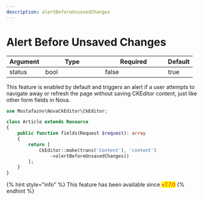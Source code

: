 ```yaml
---
description: alertBeforeUnsavedChanges
---
```


# Alert Before Unsaved Changes

<table><thead><tr><th>Argument</th><th width="141">Type</th><th width="149" data-type="checkbox">Required</th><th>Default</th></tr></thead><tbody><tr><td>status</td><td>bool</td><td>false</td><td>true</td></tr></tbody></table>

This feature is enabled by default and triggers an alert if a user attempts to navigate away or refresh the page without saving CKEditor content, just like other form fields in Nova.





```php
use Mostafaznv\NovaCkEditor\CkEditor;

class Article extends Resource
{
    public function fields(Request $request): array
    {
        return [
            CkEditor::make(trans('Content'), 'content')
                ->alertBeforeUnsavedChanges()
        ];
    }
}
```

{% hint style="info" %}
This feature has been available since <mark style="color:red;">v7.7.0</mark>
{% endhint %}



